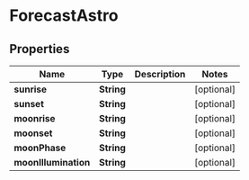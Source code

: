 
# ForecastAstro

## Properties
Name | Type | Description | Notes
------------ | ------------- | ------------- | -------------
**sunrise** | **String** |  |  [optional]
**sunset** | **String** |  |  [optional]
**moonrise** | **String** |  |  [optional]
**moonset** | **String** |  |  [optional]
**moonPhase** | **String** |  |  [optional]
**moonIllumination** | **String** |  |  [optional]



